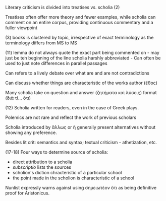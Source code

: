 Literary criticism is divided into treatises vs. scholia (2)

Treatises often offer more theory and fewer examples, while scholia can comment on an entire corpus, providing continuous commentary and a fuller viewpoint

(3) books is clustered by topic, irrespective of exact terminology as the terminology differs from MS to MS

(11) lemma do not always quote the exact part being commented on - may just be teh beginning of the line
scholia harshly abbreviated - 
Can often be used to just note differences in parallel passages

Can refers to a lively debate over what are and are not contradictions

Can discuss whether things are characteristic of the works author (ἔθος)

Many scholia take on question and answer (ζητήματα καὶ λύσεις)  format (διὰ τί... ὅτι)

(12) Scholia written for readers, even in the case of Greek plays.

Polemics are not rare and reflect the work of previous scholars

Scholia introduced by ἄλλως or ἤ generally present alternatives without showing any preference.

Besides lit crit: semantics and syntax; textual criticism - athetization, etc.

(17-18) Four ways to determine source of scholia:

- direct attribution to a scholia
- *subscriptio* lists the sources
- scholion's diction chracteristic of a particular school
- the point made in the scholion is characteristic of a school

Nunlist expressly warns against using σημειωτέον ὅτι as being definitive proof for Aristonicus.

